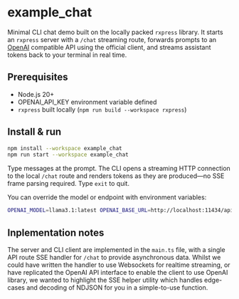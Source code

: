 # example_chat

Minimal CLI chat demo built on the locally packed `rxpress` library. It starts an `rxpress` server with a `/chat` streaming route, forwards prompts to an [OpenAI](https://openai.com/) compatible API using the official client, and streams assistant tokens back to your terminal in real time.

## Prerequisites

- Node.js 20+
- OPENAI_API_KEY environment variable defined
- `rxpress` built locally (`npm run build --workspace rxpress`)

## Install & run

```bash
npm install --workspace example_chat
npm run start --workspace example_chat
```

Type messages at the prompt. The CLI opens a streaming HTTP connection to the local `/chat` route and renders tokens as they are produced—no SSE frame parsing required. Type `exit` to quit.

You can override the model or endpoint with environment variables:

```bash
OPENAI_MODEL=llama3.1:latest OPENAI_BASE_URL=http://localhost:11434/api OPENAI_API_KEY=ollama npm run start --workspace example_chat
```

## Inplementation notes

The server and CLI client are implemented in the `main.ts` file, with a single API route SSE handler for `/chat` to provide asynchronous data. Whilst we could have written the handler to use Websockets for realtime streaming, or have replicated the OpenAI API interface to enable the client to use OpenAI library, we wanted to highlight the SSE helper utility which handles edge-cases and decoding of NDJSON for you in a simple-to-use function.
